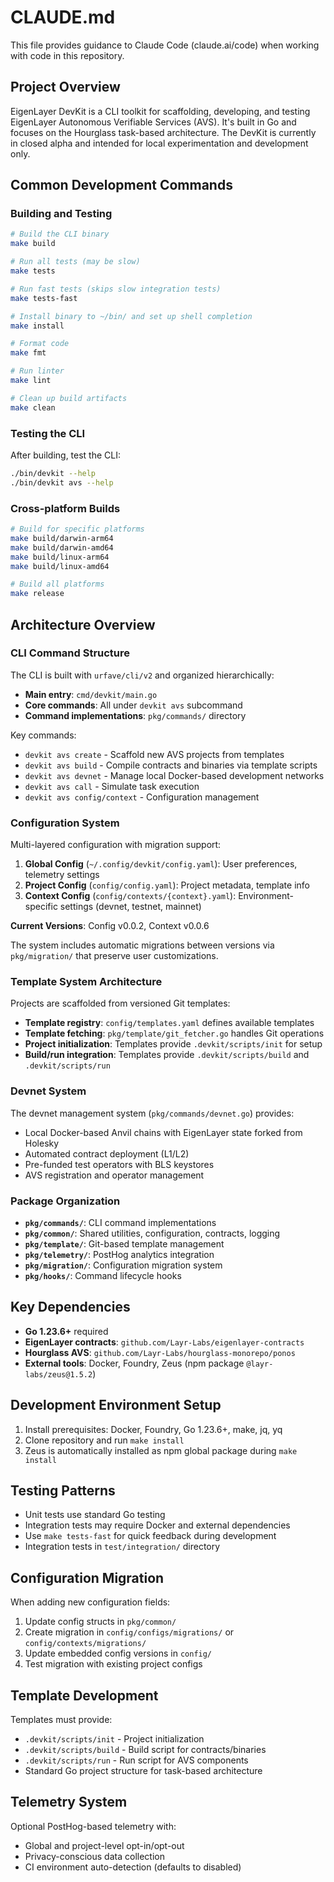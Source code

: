 # CLAUDE.md

This file provides guidance to Claude Code (claude.ai/code) when working with code in this repository.

## Project Overview

EigenLayer DevKit is a CLI toolkit for scaffolding, developing, and testing EigenLayer Autonomous Verifiable Services (AVS). It's built in Go and focuses on the Hourglass task-based architecture. The DevKit is currently in closed alpha and intended for local experimentation and development only.

## Common Development Commands

### Building and Testing
```bash
# Build the CLI binary
make build

# Run all tests (may be slow)
make tests

# Run fast tests (skips slow integration tests) 
make tests-fast

# Install binary to ~/bin/ and set up shell completion
make install

# Format code
make fmt

# Run linter
make lint

# Clean up build artifacts
make clean
```

### Testing the CLI
After building, test the CLI:
```bash
./bin/devkit --help
./bin/devkit avs --help
```

### Cross-platform Builds
```bash
# Build for specific platforms
make build/darwin-arm64
make build/darwin-amd64  
make build/linux-arm64
make build/linux-amd64

# Build all platforms
make release
```

## Architecture Overview

### CLI Command Structure
The CLI is built with `urfave/cli/v2` and organized hierarchically:
- **Main entry**: `cmd/devkit/main.go`
- **Core commands**: All under `devkit avs` subcommand
- **Command implementations**: `pkg/commands/` directory

Key commands:
- `devkit avs create` - Scaffold new AVS projects from templates
- `devkit avs build` - Compile contracts and binaries via template scripts
- `devkit avs devnet` - Manage local Docker-based development networks
- `devkit avs call` - Simulate task execution
- `devkit avs config/context` - Configuration management

### Configuration System
Multi-layered configuration with migration support:

1. **Global Config** (`~/.config/devkit/config.yaml`): User preferences, telemetry settings
2. **Project Config** (`config/config.yaml`): Project metadata, template info
3. **Context Config** (`config/contexts/{context}.yaml`): Environment-specific settings (devnet, testnet, mainnet)

**Current Versions**: Config v0.0.2, Context v0.0.6

The system includes automatic migrations between versions via `pkg/migration/` that preserve user customizations.

### Template System Architecture
Projects are scaffolded from versioned Git templates:
- **Template registry**: `config/templates.yaml` defines available templates
- **Template fetching**: `pkg/template/git_fetcher.go` handles Git operations
- **Project initialization**: Templates provide `.devkit/scripts/init` for setup
- **Build/run integration**: Templates provide `.devkit/scripts/build` and `.devkit/scripts/run`

### Devnet System
The devnet management system (`pkg/commands/devnet.go`) provides:
- Local Docker-based Anvil chains with EigenLayer state forked from Holesky
- Automated contract deployment (L1/L2)
- Pre-funded test operators with BLS keystores
- AVS registration and operator management

### Package Organization
- **`pkg/commands/`**: CLI command implementations
- **`pkg/common/`**: Shared utilities, configuration, contracts, logging
- **`pkg/template/`**: Git-based template management
- **`pkg/telemetry/`**: PostHog analytics integration  
- **`pkg/migration/`**: Configuration migration system
- **`pkg/hooks/`**: Command lifecycle hooks

## Key Dependencies

- **Go 1.23.6+** required
- **EigenLayer contracts**: `github.com/Layr-Labs/eigenlayer-contracts`
- **Hourglass AVS**: `github.com/Layr-Labs/hourglass-monorepo/ponos`
- **External tools**: Docker, Foundry, Zeus (npm package `@layr-labs/zeus@1.5.2`)

## Development Environment Setup

1. Install prerequisites: Docker, Foundry, Go 1.23.6+, make, jq, yq
2. Clone repository and run `make install`
3. Zeus is automatically installed as npm global package during `make install`

## Testing Patterns

- Unit tests use standard Go testing
- Integration tests may require Docker and external dependencies
- Use `make tests-fast` for quick feedback during development
- Integration tests in `test/integration/` directory

## Configuration Migration

When adding new configuration fields:
1. Update config structs in `pkg/common/`
2. Create migration in `config/configs/migrations/` or `config/contexts/migrations/`
3. Update embedded config versions in `config/`
4. Test migration with existing project configs

## Template Development

Templates must provide:
- `.devkit/scripts/init` - Project initialization
- `.devkit/scripts/build` - Build script for contracts/binaries
- `.devkit/scripts/run` - Run script for AVS components
- Standard Go project structure for task-based architecture

## Telemetry System

Optional PostHog-based telemetry with:
- Global and project-level opt-in/opt-out
- Privacy-conscious data collection
- CI environment auto-detection (defaults to disabled)